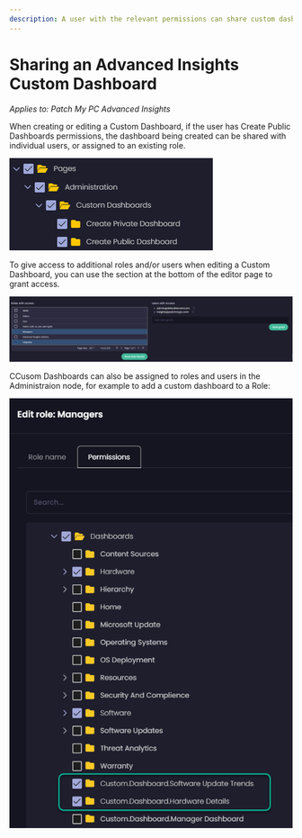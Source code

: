 ```yaml
---
description: A user with the relevant permissions can share custom dashboards
---
```


# Sharing an Advanced Insights Custom Dashboard

_Applies to: Patch My PC Advanced Insights_

When creating or editing a Custom Dashboard, if the user has Create Public Dashboards permissions, the dashboard being created can be shared with individual users, or assigned to an existing role.&#x20;

![](/_images/image-(1589).png "Required Permissions")

To give access to additional roles and/or users when editing a Custom Dashboard, you can use the section at the bottom of the editor page to grant access.

![](/_images/image-(1590).png "Dashboard Editor Rights Section")

CCusom Dashboards can also be assigned to roles and users in the Administraion node, for example to add a custom dashboard to a Role:

![](/_images/image-(1591).png "Adding a Custom Dashboard to a User Role")